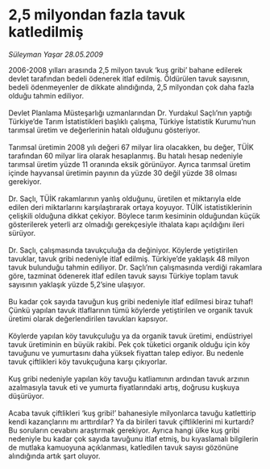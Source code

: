 # 2,5 milyondan fazla tavuk katledilmiş

*Süleyman Yaşar 28.05.2009*

<div class="taraf_structure_2col_1zq">
<div class="margen_n">



 <p>2006-2008 yılları arasında 2,5 milyon tavuk ‘kuş gribi’ bahane edilerek devlet tarafından bedeli ödenerek itlaf edilmiş. Öldürülen tavuk sayısının, bedeli ödenmeyenler de dikkate alındığında, 2,5 milyondan çok daha fazla olduğu tahmin ediliyor. <br/><br/>Devlet Planlama Müsteşarlığı uzmanlarından Dr. Yurdakul Saçlı’nın yaptığı Türkiye’de Tarım İstatistikleri başlıklı çalışma, Türkiye İstatistik Kurumu’nun tarımsal üretim ve değerlerinin hatalı olduğunu gösteriyor. <br/><br/>Tarımsal üretimin 2008 yılı değeri 67 milyar lira olacakken, bu değer, TÜİK tarafından 60 milyar lira olarak hesaplanmış. Bu hatalı hesap nedeniyle tarımsal üretim yüzde 11 oranında eksik görünüyor. Ayrıca tarımsal üretim içinde hayvansal üretimin payının da yüzde 30 değil yüzde 38 olması gerekiyor. <br/><br/>Dr. Saçlı, TÜİK rakamlarının yanlış olduğunu, üretilen et miktarıyla elde edilen deri miktarlarını karşılaştırarak ortaya koyuyor. TÜİK istatistiklerinin çelişkili olduğuna dikkat çekiyor. Böylece tarım kesiminin olduğundan küçük gösterilerek yeterli arz olmadığı gerekçesiyle ithalata kapı açıldığını ileri sürüyor. <br/><br/>Dr. Saçlı, çalışmasında tavukçuluğa da değiniyor. Köylerde yetiştirilen tavuklar, tavuk gribi nedeniyle itlaf edilmiş. Türkiye’de yaklaşık 48 milyon tavuk bulunduğu tahmin ediliyor. Dr. Saçlı’nın çalışmasında verdiği rakamlara göre, tazminat ödenerek itlaf edilen tavuk sayısı Türkiye toplam tavuk sayısının yaklaşık yüzde 5,2’sine ulaşıyor. <br/><br/>Bu kadar çok sayıda tavuğun kuş gribi nedeniyle itlaf edilmesi biraz tuhaf! Çünkü yapılan tavuk itlaflarının tümü köylerde yetiştirilen ve organik tavuk üretimi olarak değerlendirilen tavukları kapsıyor. <br/><br/>Köylerde yapılan köy tavukçuluğu ya da organik tavuk üretimi, endüstriyel tavuk üretiminin en büyük rakibi. Pek çok tüketici organik olduğu için köy tavuğunu ve yumurtasını daha yüksek fiyattan talep ediyor. Bu nedenle tavuk çiftlikleri köy tavukçuğuna karşı çıkıyorlar. <br/><br/>Kuş gribi nedeniyle yapılan köy tavuğu katliamının ardından tavuk arzının azalmasıyla tavuk eti ve yumurta fiyatlarındaki artış, doğrusu kuşkuya düşürüyor. <br/><br/>Acaba tavuk çiftlikleri ‘kuş gribi!’ bahanesiyle milyonlarca tavuğu katlettirip kendi kazançlarını mı arttırdılar? Ya da birileri tavuk çiftliklerini mi kurtardı? Bu soruların cevabını araştırmak gerekiyor. Ayrıca hangi ülke kuş gribi nedeniyle bu kadar çok sayıda tavuğunu itlaf etmiş, bu kıyaslamalı bilgilerin de mutlaka kamuoyuna açıklanması, katledilen tavuk sayısı gözönüne alındığında artık şart oluyor.</p>
<br/>
<br/>
<br/>



<br/>


<div id="taraf_not">
</div>

</div>


</div>
